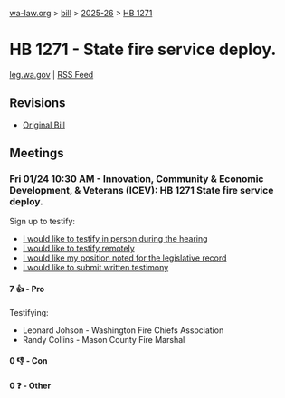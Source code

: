 [wa-law.org](/) > [bill](/bill/) > [2025-26](/bill/2025-26/) > [HB 1271](/bill/2025-26/hb/1271/)

# HB 1271 - State fire service deploy.
[leg.wa.gov](https://app.leg.wa.gov/billsummary?BillNumber=1271&Year=2025&Initiative=false) | [RSS Feed](./rss.xml)

## Revisions
* [Original Bill](1/)

## Meetings
### Fri 01/24 10:30 AM - Innovation, Community & Economic Development, & Veterans (ICEV): HB 1271 State fire service deploy.
Sign up to testify:
* [I would like to testify in person during the hearing](https://app.leg.wa.gov/csi/Testifier/Add?chamber=House&mId=32495&aId=161654&caId=24905&tId=1)
* [I would like to testify remotely](https://app.leg.wa.gov/csi/Testifier/Add?chamber=House&mId=32495&aId=161654&caId=24905&tId=2)
* [I would like my position noted for the legislative record](https://app.leg.wa.gov/csi/Testifier/Add?chamber=House&mId=32495&aId=161654&caId=24905&tId=3)
* [I would like to submit written testimony](https://app.leg.wa.gov/csi/Testifier/Add?chamber=House&mId=32495&aId=161654&caId=24905&tId=4)

#### 7 👍 - Pro
Testifying:
* Leonard Johson - Washington Fire Chiefs Association
* Randy Collins - Mason County Fire Marshal

#### 0 👎 - Con

#### 0 ❓ - Other
